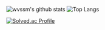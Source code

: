 
![wvssm's github stats](https://github-readme-stats.vercel.app/api?username=wvssm&show_icons=true&theme=tokyonight)
![Top Langs](https://github-readme-stats.vercel.app/api/top-langs/?username=wvssm&layout=compact&theme=tokyonight)

 [![Solved.ac Profile](http://mazassumnida.wtf/api/v2/generate_badge?boj=ramiregi)](https://solved.ac/ramiregi/)
  

<!--
**wvssm/wvssm** is a ✨ _special_ ✨ repository because its `README.md` (this file) appears on your GitHub profile.

Here are some ideas to get you started:

- 🔭 I’m currently working on ...
- 🌱 I’m currently learning ...
- 👯 I’m looking to collaborate on ...
- 🤔 I’m looking for help with ...
- 💬 Ask me about ...
- 📫 How to reach me: ...
- 😄 Pronouns: ...
- ⚡ Fun fact: ...
-->
